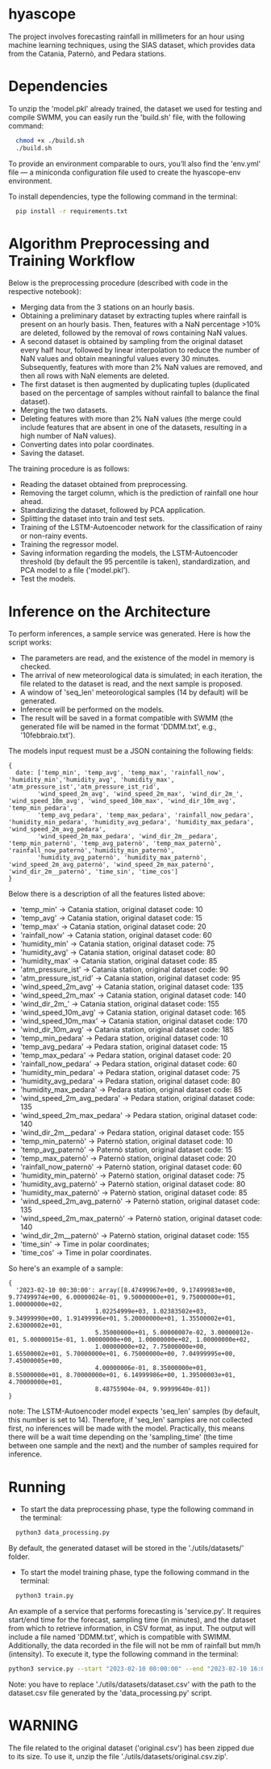 # hyascope

The project involves forecasting rainfall in millimeters for an hour using machine learning techniques, using the SIAS dataset, which provides data from the Catania, Paternò, and Pedara stations.

# Dependencies

To unzip the 'model.pkl' already trained, the dataset we used for testing and compile SWMM, you can easily run the 'build.sh' file, with the following command:
```bash
  chmod +x ./build.sh
  ./build.sh
```

To provide an environment comparable to ours, you’ll also find the 'env.yml' file — a miniconda configuration file used to create the hyascope-env environment.

To install dependencies, type the following command in the terminal:
```bash
  pip install -r requirements.txt
```

# Algorithm Preprocessing and Training Workflow

Below is the preprocessing procedure (described with code in the respective notebook):
- Merging data from the 3 stations on an hourly basis.
- Obtaining a preliminary dataset by extracting tuples where rainfall is present on an hourly basis. Then, features with a NaN percentage >10% are deleted, followed by the removal of rows containing NaN values.
- A second dataset is obtained by sampling from the original dataset every half hour, followed by linear interpolation to reduce the number of NaN values and obtain meaningful values every 30 minutes. Subsequently, features with more than 2% NaN values are removed, and then all rows with NaN elements are deleted.
- The first dataset is then augmented by duplicating tuples (duplicated based on the percentage of samples without rainfall to balance the final dataset).
- Merging the two datasets.
- Deleting features with more than 2% NaN values (the merge could include features that are absent in one of the datasets, resulting in a high number of NaN values).
- Converting dates into polar coordinates.
- Saving the dataset.

The training procedure is as follows:
- Reading the dataset obtained from preprocessing.
- Removing the target column, which is the prediction of rainfall one hour ahead.
- Standardizing the dataset, followed by PCA application.
- Splitting the dataset into train and test sets.
- Training of the LSTM-Autoencoder network for the classification of rainy or non-rainy events.
- Training the regressor model.
- Saving information regarding the models, the LSTM-Autoencoder threshold (by default the 95 percentile is taken), standardization, and PCA model to a file ('model.pkl').
- Test the models.

# Inference on the Architecture

To perform inferences, a sample service was generated. Here is how the script works:
- The parameters are read, and the existence of the model in memory is checked.
- The arrival of new meteorological data is simulated; in each iteration, the file related to the dataset is read, and the next sample is proposed.
- A window of 'seq_len' meteorological samples (14 by default) will be generated.
- Inference will be performed on the models.
- The result will be saved in a format compatible with SWMM (the generated file will be named in the format 'DDMM.txt', e.g., '10febbraio.txt').

The models input request must be a JSON containing the following fields:

```
{
  date: ['temp_min', 'temp_avg', 'temp_max', 'rainfall_now', 'humidity_min','humidity_avg', 'humidity_max', 'atm_pressure_ist','atm_pressure_ist_rid',
        'wind_speed_2m_avg', 'wind_speed_2m_max', 'wind_dir_2m_', 'wind_speed_10m_avg', 'wind_speed_10m_max', 'wind_dir_10m_avg', 'temp_min_pedara',
        'temp_avg_pedara', 'temp_max_pedara', 'rainfall_now_pedara', 'humidity_min_pedara', 'humidity_avg_pedara', 'humidity_max_pedara', 'wind_speed_2m_avg_pedara',
        'wind_speed_2m_max_pedara', 'wind_dir_2m__pedara', 'temp_min_paternò', 'temp_avg_paternò', 'temp_max_paternò', 'rainfall_now_paternò','humidity_min_paternò',
        'humidity_avg_paternò', 'humidity_max_paternò', 'wind_speed_2m_avg_paternò', 'wind_speed_2m_max_paternò', 'wind_dir_2m__paternò', 'time_sin', 'time_cos']
}
```

Below there is a description of all the features listed above:

- 'temp_min' -> Catania station, original dataset code: 10
- 'temp_avg' -> Catania station, original dataset code: 15
- 'temp_max' -> Catania station, original dataset code: 20
- 'rainfall_now' -> Catania station, original dataset code: 60
- 'humidity_min' -> Catania station, original dataset code: 75
- 'humidity_avg' -> Catania station, original dataset code: 80
- 'humidity_max' -> Catania station, original dataset code: 85
- 'atm_pressure_ist' -> Catania station, original dataset code: 90
- 'atm_pressure_ist_rid' -> Catania station, original dataset code: 95
- 'wind_speed_2m_avg' -> Catania station, original dataset code: 135
- 'wind_speed_2m_max' -> Catania station, original dataset code: 140
- 'wind_dir_2m_' -> Catania station, original dataset code: 155
- 'wind_speed_10m_avg' -> Catania station, original dataset code: 165
- 'wind_speed_10m_max' -> Catania station, original dataset code: 170
- 'wind_dir_10m_avg' -> Catania station, original dataset code: 185
- 'temp_min_pedara' -> Pedara station, original dataset code: 10
- 'temp_avg_pedara' -> Pedara station, original dataset code: 15
- 'temp_max_pedara' -> Pedara station, original dataset code: 20
- 'rainfall_now_pedara' -> Pedara station, original dataset code: 60
- 'humidity_min_pedara' -> Pedara station, original dataset code: 75
- 'humidity_avg_pedara' -> Pedara station, original dataset code: 80
- 'humidity_max_pedara' -> Pedara station, original dataset code: 85
- 'wind_speed_2m_avg_pedara' -> Pedara station, original dataset code: 135
- 'wind_speed_2m_max_pedara' -> Pedara station, original dataset code: 140
- 'wind_dir_2m__pedara' -> Pedara station, original dataset code: 155
- 'temp_min_paternò' -> Paternò station, original dataset code: 10
- 'temp_avg_paternò' -> Paternò station, original dataset code: 15
- 'temp_max_paternò' -> Paternò station, original dataset code: 20
- 'rainfall_now_paternò' -> Paternò station, original dataset code: 60
- 'humidity_min_paternò' -> Paternò station, original dataset code: 75
- 'humidity_avg_paternò' -> Paternò station, original dataset code: 80
- 'humidity_max_paternò' -> Paternò station, original dataset code: 85
- 'wind_speed_2m_avg_paternò' -> Paternò station, original dataset code: 135
- 'wind_speed_2m_max_paternò' -> Paternò station, original dataset code: 140
- 'wind_dir_2m__paternò' -> Paternò station, original dataset code: 155
- 'time_sin' -> Time in polar coordinates;
- 'time_cos' -> Time in polar coordinates.

So here's an example of a sample:
```
{
  '2023-02-10 00:30:00': array([8.47499967e+00, 9.17499983e+00, 9.77499974e+00, 6.00000024e-01, 9.50000000e+01, 9.75000000e+01, 1.00000000e+02, 
                        1.02254999e+03, 1.02383502e+03, 9.34999990e+00, 1.91499996e+01, 5.20000000e+01, 1.35500002e+01, 2.63000002e+01, 
                        5.35000000e+01, 5.00000007e-02, 3.00000012e-01, 5.00000015e-01, 1.00000000e+00, 1.00000000e+02, 1.00000000e+02, 
                        1.00000000e+02, 7.75000000e+00, 1.65500002e+01, 5.70000000e+01, 6.75000000e+00, 7.04999995e+00, 7.45000005e+00, 
                        4.00000006e-01, 8.35000000e+01, 8.55000000e+01, 8.70000000e+01, 6.14999986e+00, 1.39500003e+01, 4.70000000e+01, 
                        8.48755904e-04, 9.99999640e-01])
}
```

note: The LSTM-Autoencoder model expects 'seq_len' samples (by default, this number is set to 14). Therefore, if 'seq_len' samples are not collected first, no inferences will be made with the model. Practically, this means there will be a wait time depending on the 'sampling_time' (the time between one sample and the next) and the number of samples required for inference.

# Running

- To start the data preprocessing phase, type the following command in the terminal:

```bash
  python3 data_processing.py
```

By default, the generated dataset will be stored in the './utils/datasets/' folder.

- To start the model training phase, type the following command in the terminal:

```bash
  python3 train.py
```

An example of a service that performs forecasting is 'service.py'. It requires start/end time for the forecast, sampling time (in minutes), and the dataset from which to retrieve information, in CSV format, as input. The output will include a file named 'DDMM.txt', which is compatible with SWIMM. Additionally, the data recorded in the file will not be mm of rainfall but mm/h (intensity). To execute it, type the following command in the terminal:

```bash
python3 service.py --start "2023-02-10 00:00:00" --end "2023-02-10 16:00:00" --dataset "/path/to/utils/datasets/dataset.csv" --samp_t 30 --INPFile "/path/to/SWMM/swmm_input.INP"
```

Note: you have to replace './utils/datasets/dataset.csv' with the path to the dataset.csv file generated by the 'data_processing.py' script.

# WARNING
The file related to the original dataset ('original.csv') has been zipped due to its size. To use it, unzip the file './utils/datasets/original.csv.zip'.
